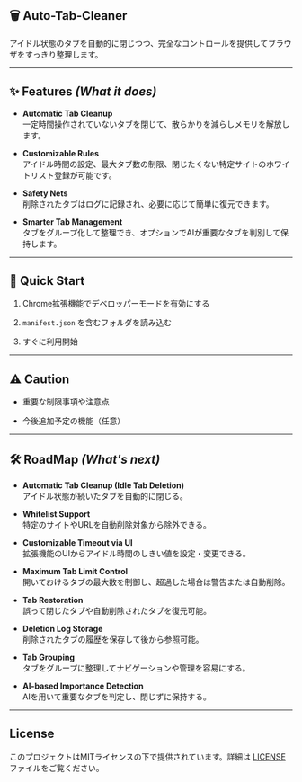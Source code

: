 ## 🗑️ Auto-Tab-Cleaner

アイドル状態のタブを自動的に閉じつつ、完全なコントロールを提供してブラウザをすっきり整理します。

---

## ✨ Features *(What it does)*

-   **Automatic Tab Cleanup**  
    一定時間操作されていないタブを閉じて、散らかりを減らしメモリを解放します。
    
-   **Customizable Rules**  
    アイドル時間の設定、最大タブ数の制限、閉じたくない特定サイトのホワイトリスト登録が可能です。
    
-   **Safety Nets**  
    削除されたタブはログに記録され、必要に応じて簡単に復元できます。
    
-   **Smarter Tab Management**  
    タブをグループ化して整理でき、オプションでAIが重要なタブを判別して保持します。
    

---

## 🚀 Quick Start

1.  Chrome拡張機能でデベロッパーモードを有効にする
    
2.  `manifest.json` を含むフォルダを読み込む
    
3.  すぐに利用開始
    

---

## ⚠️ Caution

-   重要な制限事項や注意点
    
-   今後追加予定の機能（任意）
    

---

## 🛠️ RoadMap *(What's next)*

-    **Automatic Tab Cleanup (Idle Tab Deletion)**  
    アイドル状態が続いたタブを自動的に閉じる。
    
-    **Whitelist Support**  
    特定のサイトやURLを自動削除対象から除外できる。
    
-    **Customizable Timeout via UI**  
    拡張機能のUIからアイドル時間のしきい値を設定・変更できる。
    
-    **Maximum Tab Limit Control**  
    開いておけるタブの最大数を制御し、超過した場合は警告または自動削除。
    
-    **Tab Restoration**  
    誤って閉じたタブや自動削除されたタブを復元可能。
    
-    **Deletion Log Storage**  
    削除されたタブの履歴を保存して後から参照可能。
    
-    **Tab Grouping**  
    タブをグループに整理してナビゲーションや管理を容易にする。
    
-    **AI-based Importance Detection**  
    AIを用いて重要なタブを判定し、閉じずに保持する。
    

---

## License

このプロジェクトはMITライセンスの下で提供されています。詳細は [LICENSE](../../LICENSE) ファイルをご覧ください。